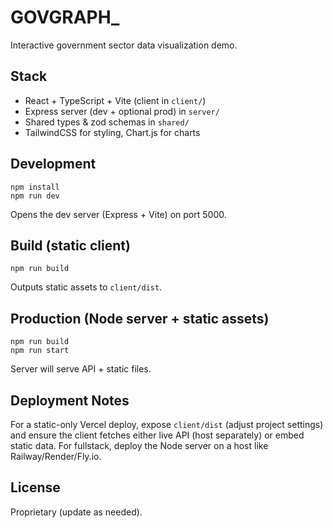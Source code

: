# GOVGRAPH_

Interactive government sector data visualization demo.

## Stack
- React + TypeScript + Vite (client in `client/`)
- Express server (dev + optional prod) in `server/`
- Shared types & zod schemas in `shared/`
- TailwindCSS for styling, Chart.js for charts

## Development
```
npm install
npm run dev
```
Opens the dev server (Express + Vite) on port 5000.

## Build (static client)
```
npm run build
```
Outputs static assets to `client/dist`.

## Production (Node server + static assets)
```
npm run build
npm run start
```
Server will serve API + static files.

## Deployment Notes
For a static-only Vercel deploy, expose `client/dist` (adjust project settings) and ensure the client fetches either live API (host separately) or embed static data. For fullstack, deploy the Node server on a host like Railway/Render/Fly.io.

## License
Proprietary (update as needed).
